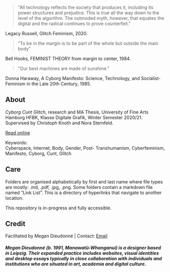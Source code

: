 >"All technology reflects the society that produces it, including its power structures and prejudice. This is true all the way down to the level of the algorithm. The outmoded myth, however, that equates the digital and the radical continues to prove counterfeit." 
<p>Legacy Russell, Glitch Feminism, 2020.</p>

>"To be in the margin is to be part of the whole but outside the main body"
<p>Bell Hooks, FEMINIST THEORY from margin to center, 1984.</p>
 
>"Our best machines are made of sunshine." 
<p>Donna Haraway, A Cyborg Manifesto: Science, Technology, and Socialist-Feminism in the Late 20th Century, 1985.</p>

<h2>About</h2>
</p><i>Cyborg Cunt Glitch</i>, research and MA Thesis, University of Fine Arts Hamburg HFBK, Klasse Digitale Grafik, Winter Semester 2020/21. Supervised by Christoph Knoth and Nora Sternfeld.</p>

<a href="https://cyborgcuntglitch.megandieudonne.com/">Read online</a>

Keywords:  
Cyberspace, Internet, Body, Gender, Post- Transhumanism, Cyberfeminism, Manifesto, Cyborg, Cunt, Glitch</p>

<h2>Care</h2>
<p>Folders are organised alphabetically by first and last name where file types are mostly: .md, .pdf, .jpg, .png. Some folders contain a markdown file named “Link List”. This is a directory of hyperlinks that navigate to another location.</p>

<p>This repository is in-progress and fully accessible.</p>

<h2>Credit</h2>
Facilitated by Megan Dieudonné | Contact: <a href="mailto:megan.dieudonne@gmail.com">Email</a>
<h5>Megan Dieudonné (b. 1991, Manawatū-Whanganui) is a designer based in Leipzig. Their expanded practice includes websites, visual identities and desktop essays typically in close collaboration with individuals and institutions who are situated in art, academia and digital culture.</h5>
